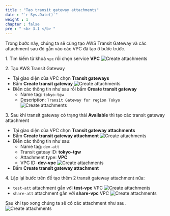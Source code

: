```yaml
---
title : "Tạo transit gateway attachments"
date : "`r Sys.Date()`"
weight : 1
chapter : false
pre : " <b> 3.1 </b> "
---
```


Trong bước này, chúng ta sẽ cùng tạo AWS Transit Gateway và các attachment sau đó gắn vào các VPC đã tạo ở bước trước.

1\. Tìm kiếm từ khoá `vpc` rồi chọn service **VPC**
![Create attachments](/images/3-single-account-single-region/create_attachments_1.png)

2\. Tạo AWS Transit Gateway
- Tại giao diện của VPC chọn **Transit gateways**
- Bấm **Create transit gateway**
![Create attachments](/images/3-single-account-single-region/create_attachments_2.png)
- Điền các thông tin như sau rồi bấm **Create transit gateway**
  - Name tag: `tokyo-tgw`
  - Description: `Transit Gateway for region Tokyo`
  ![Create attachments](/images/3-single-account-single-region/create_attachments_3.png)

3\. Sau khi transit gateway có trạng thái **Available** thì tạo các transit gateway attachment
- Tại giao diện của VPC chọn **Transit gateway attachments**
- Bấm **Create transit gateway attachment**
![Create attachments](/images/3-single-account-single-region/create_attachments_4.png)
- Điền các thông tin như sau:
  - Name tag: `dev-att`
  - Transit gateay ID: **tokyo-tgw**
  - Attachment type: **VPC**
  - VPC ID: **dev-vpc**
  ![Create attachments](/images/3-single-account-single-region/create_attachments_5.png)
- Bấm **Create transit gateway attachment**

4\. Lặp lại bước trên để tạo thêm 2 transit gateway attachment nữa:
- `test-att` attachment gắn với **test-vpc** VPC
![Create attachments](/images/3-single-account-single-region/create_attachments_6.png)
- `share-att` attachment gắn với **share-vpc** VPC
![Create attachments](/images/3-single-account-single-region/create_attachments_7.png)

Sau khi tạo xong chúng ta sẽ có các attachment như sau.
![Create attachments](/images/3-single-account-single-region/create_attachments_8.png)